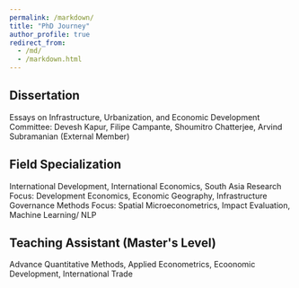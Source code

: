 ```yaml
---
permalink: /markdown/
title: "PhD Journey"
author_profile: true
redirect_from: 
  - /md/
  - /markdown.html
---
```


## Dissertation
Essays on Infrastructure, Urbanization, and Economic Development
Committee: Devesh Kapur, Filipe Campante, Shoumitro Chatterjee, Arvind Subramanian (External Member)

## Field Specialization
International Development, International Economics, South Asia
Research Focus: Development Economics, Economic Geography, Infrastructure Governance 
Methods Focus: Spatial Microeconometrics, Impact Evaluation, Machine Learning/ NLP  

## Teaching Assistant (Master's Level)
Advance Quantitative Methods, Applied Econometrics, Ecoonomic Development, International Trade
